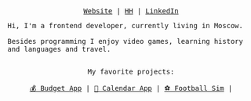 <p align="center">
  <samp>
    <a href="https://elsy-portfolio-check-it-at.netlify.app">Website</a> |
    <a href="https://hh.ru/resume/95aef390ff0c0ad02f0039ed1f6f584a317755">HH</a> |
    <a href="https://www.linkedin.com/in/elisei-strashevskii-5ab82a15b/">LinkedIn</a>
  </samp>
</p>
<samp>
  Hi, I'm a frontend developer, currently living in Moscow.<br/><br />
  Besides programming I enjoy video games, learning history and languages and travel. <br /> <br />
</samp>
<p align="center">
  <samp>
    My favorite projects: <br /> <br />
  </samp>
  <samp>
    <a href="https://custom-budget-app.netlify.app">💰 Budget App</a> |
    <a href="https://custom-work-calendar.netlify.app">📅 Calendar App</a> |
    <a href="https://github.com/Elisy69/football_sim">⚽ Football Sim</a> |
  </samp>
</div>

